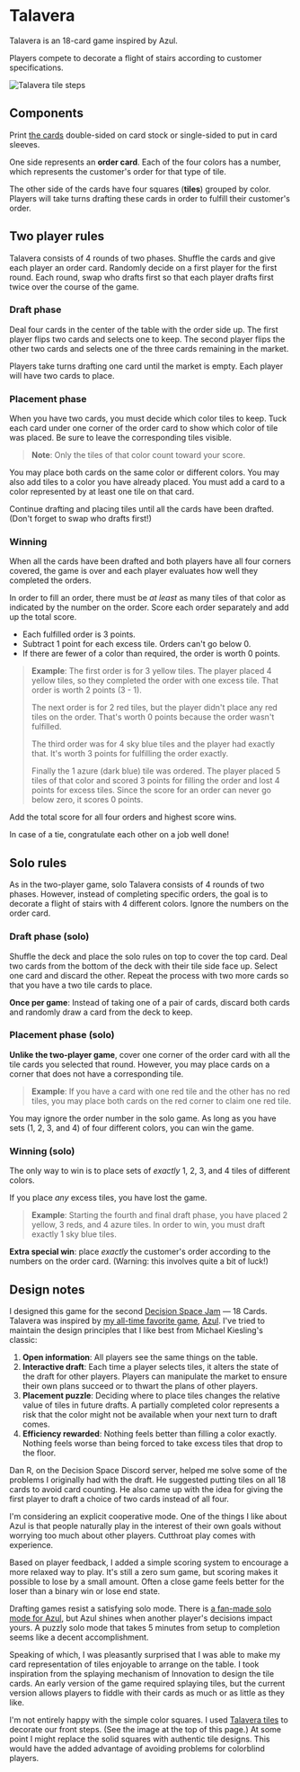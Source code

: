 # Talavera

Talavera is an 18-card game inspired by Azul.

Players compete to decorate a flight of stairs according to customer
specifications.

![Talavera tile steps](./steps.jpg)

## Components

Print [the cards](cards.pdf) double-sided on card stock or
single-sided to put in card sleeves.

One side represents an **order card**. Each of the four colors has a
number, which represents the customer's order for that type of tile.

The other side of the cards have four squares (**tiles**) grouped by
color. Players will take turns drafting these cards in order to
fulfill their customer's order.

## Two player rules

Talavera consists of 4 rounds of two phases. Shuffle the cards and
give each player an order card. Randomly decide on a first player for
the first round. Each round, swap who drafts first so that each player
drafts first twice over the course of the game.

### Draft phase

Deal four cards in the center of the table with the order side up. The
first player flips two cards and selects one to keep. The second
player flips the other two cards and selects one of the three cards
remaining in the market.

Players take turns drafting one card until the market is empty. Each
player will have two cards to place.

### Placement phase

When you have two cards, you must decide which color tiles to
keep. Tuck each card under one corner of the order card to show which
color of tile was placed. Be sure to leave the corresponding tiles
visible.

> **Note**: Only the tiles of that color count toward your score. 

You may place both cards on the same color or different colors. You
may also add tiles to a color you have already placed. You must add a
card to a color represented by at least one tile on that card.

Continue drafting and placing tiles until all the cards have been
drafted. (Don't forget to swap who drafts first!)

### Winning

When all the cards have been drafted and both players have all four
corners covered, the game is over and each player evaluates how well
they completed the orders.

In order to fill an order, there must be _at least_ as many tiles of
that color as indicated by the number on the order. Score each order
separately and add up the total score.

* Each fulfilled order is 3 points.
* Subtract 1 point for each excess tile. Orders can't go below 0.
* If there are fewer of a color than required, the order is worth 0 points.

> **Example**: The first order is for 3 yellow tiles. The player placed
> 4 yellow tiles, so they completed the order with one excess
> tile. That order is worth 2 points (3 - 1). 
>
> The next order is for 2 red tiles, but the player didn't place any
> red tiles on the order. That's worth 0 points because the order
> wasn't fulfilled.
>
> The third order was for 4 sky blue tiles and the player had exactly
> that. It's worth 3 points for fulfilling the order exactly.
> 
> Finally the 1 azure (dark blue) tile was ordered. The player placed
> 5 tiles of that color and scored 3 points for filling the order and
> lost 4 points for excess tiles. Since the score for an order can
> never go below zero, it scores 0 points.

Add the total score for all four orders and highest score wins.

In case of a tie, congratulate each other on a job well done!


## Solo rules

As in the two-player game, solo Talavera consists of 4 rounds of two
phases. However, instead of completing specific orders, the goal is to
decorate a flight of stairs with 4 different colors. Ignore the
numbers on the order card.

### Draft phase (solo)

Shuffle the deck and place the solo rules on top to cover the top
card. Deal two cards from the bottom of the deck with their tile
side face up. Select one card and discard the other. Repeat the
process with two more cards so that you have a two tile cards to place.

**Once per game**: Instead of taking one of a pair of cards, discard
both cards and randomly draw a card from the deck to keep. 

### Placement phase (solo)

**Unlike the two-player game**, cover one corner of the order card with
all the tile cards you selected that round. However, you may place
cards on a corner that does not have a corresponding tile.

> **Example**: If you have a card with one red tile and the other has
> no red tiles, you may place both cards on the red corner to claim
> one red tile. 


You may ignore the order number in the solo game. As long as you have
sets (1, 2, 3, and 4) of four different colors, you can win the game.

### Winning (solo)

The only way to win is to place sets of _exactly_ 1, 2, 3, and 4
tiles of different colors.

If you place _any_ excess tiles, you have lost the game.

> **Example**: Starting the fourth and final draft phase, you have
> placed 2 yellow, 3 reds, and 4 azure tiles. In order to win, you
> must draft exactly 1 sky blue tiles.

**Extra special win**: place _exactly_ the customer's order according
to the numbers on the order card. (Warning: this involves quite a bit
of luck!)


## Design notes

I designed this game for the second [Decision Space
Jam](https://www.decisionspacepodcast.com/decisionspacejam) — 18
Cards. Talavera was inspired by [my all-time favorite
game](https://jlericson.com/2023/10/02/top10.html),
[Azul](https://jlericson.com/2020/01/04/azul-review.html). I've tried
to maintain the design principles that I like best from Michael
Kiesling's classic:

1. **Open information**: All players see the same things on the table.
2. **Interactive draft**: Each time a player selects tiles, it alters
   the state of the draft for other players. Players can manipulate
   the market to ensure their own plans succeed or to thwart the plans
   of other players.
3. **Placement puzzle**: Deciding where to place tiles changes the
   relative value of tiles in future drafts. A partially completed
   color represents a risk that the color might not be available when
   your next turn to draft comes.
4. **Efficiency rewarded**: Nothing feels better than filling a color
   exactly. Nothing feels worse than being forced to take excess tiles
   that drop to the floor.
   
Dan R, on the Decision Space Discord server, helped me solve some of
the problems I originally had with the draft. He suggested putting
tiles on all 18 cards to avoid card counting. He also came up with the
idea for giving the first player to draft a choice of two cards
instead of all four.

I'm considering an explicit cooperative mode. One of the things I like
about Azul is that people naturally play in the interest of their own
goals without worrying too much about other players. Cutthroat play
comes with experience. 

Based on player feedback, I added a simple scoring system to encourage
a more relaxed way to play. It's still a zero sum game, but scoring
makes it possible to lose by a small amount. Often a close game feels
better for the loser than a binary win or lose end state.


Drafting games resist a satisfying solo mode. There is [a fan-made solo
mode for
Azul](https://boardgamegeek.com/filepage/164052/soloplay-azul-v1pdf),
but Azul shines when another player's decisions impact yours. A puzzly
solo mode that takes 5 minutes from setup to completion seems like
a decent accomplishment.

Speaking of which, I was pleasantly surprised that I was able to make
my card representation of tiles enjoyable to arrange on the table. I
took inspiration from the splaying mechanism of Innovation to design
the tile cards. An early version of the game required splaying tiles,
but the current version allows players to fiddle with their cards as
much or as little as they like.

I'm not entirely happy with the simple color squares. I used [Talavera
tiles](https://www.lafuente.com/Mexican-Decor/Talavera-Pottery/Talavera-Tile/)
to decorate our front steps. (See the image at the top of this page.)
At some point I might replace the solid squares with authentic tile
designs. This would have the added advantage of avoiding problems for
colorblind players.

<!--
In Talavera, all information is open so the market can be manipulated to force your opponent to take cards they don't want or leave cards you need. Even though it's a 5 minute game, there are strategic considerations for placing tiles.

---

Talavera is an 18-card game inspired by Azul. Players compete to decorate a flight of stairs according to customer specifications. Each player starts with a unique set of orders that must be completed to score points.

Players take turns drafting tile cards from the market. After taking two cards, they decide which color of tiles to place. If they include excess tiles, they pay a penalty during final scoring.

Talavera takes about 5 minutes. Each choice requires evaluating not just your own position, but your opponent's situation as well. 

Talavera also includes a solo mode in which you must decorate the stairs without wasting any tiles. For an extra challenge, complete a predetermined order card.


-->

<!-- LocalWords: Talavera Azul puzzly --> 


